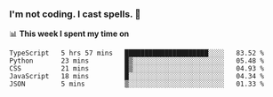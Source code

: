 ### I'm not coding. I cast spells. 🎩

📊 **This week I spent my time on**
<!--START_SECTION:waka-->
```text
TypeScript   5 hrs 57 mins   █████████████████████░░░░   83.52 % 
Python       23 mins         █▒░░░░░░░░░░░░░░░░░░░░░░░   05.48 % 
CSS          21 mins         █▒░░░░░░░░░░░░░░░░░░░░░░░   04.93 % 
JavaScript   18 mins         █░░░░░░░░░░░░░░░░░░░░░░░░   04.34 % 
JSON         5 mins          ▒░░░░░░░░░░░░░░░░░░░░░░░░   01.33 % 
```
<!--END_SECTION:waka-->
